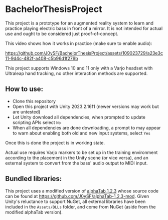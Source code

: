 # BachelorThesisProject
 
This project is a prototype for an augmented reality system to learn and practice playing electric bass in front of a mirror.
It is not intended for actual use and ought to be considered just proof-of-concept.

This video shows how it works in practice (make sure to enable audio):

https://github.com/J0ySF/BachelorThesisProject/assets/109023729/a23e3c11-9d4c-482f-a408-c5b96d1f279b

This project supports Windows 10 and 11 only with a Varjo headset with Ultraleap hand tracking, no other interaction methods are supported.

## How to use:

* Clone this repository
* Open this project with Unity 2023.2.16f1 (newer versions may work but are untested)
* Let Unity download all dependencies, when prompted to update scripting APIs select `No`
* When all dependencies are done downloading, a prompt to may appear to warn about enabling both old and new input systems, select `Yes`

Once this is done the project is in working state.

Actual use requires Varjo markers to be set up in the training environment according to the placement in the Unity scene (or vice versa), and an external system to convert from the bass' audio output to MIDI input.

## Bundled libraries:

This project uses a modified version of [alphaTab 1.2.3](https://alphatab.net/) whose source code can be found at https://github.com/J0ySF/alphaTab-1.2.3-mod.
Given Unity's reluctance to support NuGet, all external libraries have been included in the `Assets/DLLs` folder, and come from NuGet (aside from the modified alphaTab version).
